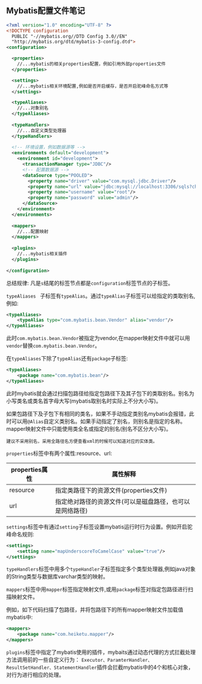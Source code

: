 ## Mybatis配置文件笔记

```xml
<?xml version="1.0" encoding="UTF-8" ?>
<!DOCTYPE configuration
  PUBLIC "-//mybatis.org//DTD Config 3.0//EN"
  "http://mybatis.org/dtd/mybatis-3-config.dtd">
<configuration>

  <properties>
  	//...mybatis的相关properties配置，例如引用外部properties文件
  </properties>

  <settings>
  	//...mybatis相关环境配置,例如是否开启缓存，是否开启驼峰命名方式等
  </settings>

  <typeAliases>
  	//...对象别名
  </typeAliases>
  
  <typeHandlers>
  	//...自定义类型处理器
  </typeHandlers>
  
  <!-- 环境设置，例如数据源等 -->
  <environments default="development">
    <environment id="development">
      <transactionManager type="JDBC"/>
      <!-- 配置数据源 -->
      <dataSource type="POOLED">
        <property name="driver" value="com.mysql.jdbc.Driver"/>
        <property name="url" value="jdbc:mysql://localhost:3306/sqls?characterEncoding=utf8"/>
        <property name="username" value="root"/>
        <property name="password" value="admin"/>
      </dataSource>
    </environment>
  </environments>
  
  <mappers>
    //...配置映射
  </mappers>
  
  <plugins>
  	//...mybatis相关插件
  </plugins>
  
</configuration>
```

总结规律: 凡是`s`结尾的标签节点都是`configuration`标签节点的子标签。

`typeAliases ` 子标签有`typeAlias`。通过`typeAlias`子标签可以给指定的类取别名,例如:

```xml
<typeAliases>
  	<typeAlias type="com.mybatis.bean.Vendor" alias="vendor"/>
</typeAliases>
```

此时`com.mybatis.bean.Vendor`被指定为vendor,在mapper映射文件中就可以用`vendor`替换`com.mybatis.bean.Vendor`。

在`typeAliases`下除了`typeAlias`还有`package`子标签:

```xml
<typeAliases>
	<package name="com.mybatis.bean"/>
</typeAliases>
```

此时mybatis就会通过扫描包路径给指定包路径下及其子包下的类取别名。别名为小写类名或类名首字母大写(mybatis取别名时实际上不分大小写)。

如果包路径下及子包下有相同的类名，如果不手动指定类别名mybatis会报错，此时可以用`@Alias`自定义类别名。如果手动指定了别名，则别名是指定的名称。mapper映射文件中只能使用类全名或指定的别名(别名不区分大小写)。

`建议不采用别名，采用全路径名方便查看xml的时候可以知道对应的实体类。`


`properties`标签中有两个属性:resource、url:

properties属性 | 属性解释
------| ------
resource | 指定类路径下的资源文件(properties文件)
url | 指定绝对路径的资源文件(可以是磁盘路径，也可以是网络路径)

`settings`标签中有通过`setting`子标签设置mybatis运行时行为设置。例如开启驼峰命名规则:

```xml
<settings>
  	<setting name="mapUnderscoreToCamelCase" value="true"/>
</settings>
```

`typeHandlers`标签中用多个`typeHandler`子标签指定多个类型处理器,例如java对象的String类型与数据库varchar类型的映射。

`mappers`标签中用`mapper`标签指定映射文件,或用`package`标签对指定包路径进行扫描映射文件。

例如，如下代码扫描了包路径，并将包路径下的所有mapper映射文件加载值mybatis中:

```xml
<mappers>
    <package name="com.heiketu.mapper"/>
</mappers>
```

`plugins`标签中指定了mybatis使用的插件，mybaits通过动态代理的方式拦截处理方法调用前的一些自定义行为：
`Executor、ParamterHandler、ResultSetHandler、StatementHandler`插件会拦截mybatis中的4个和核心对象，对行为进行相应的处理。

